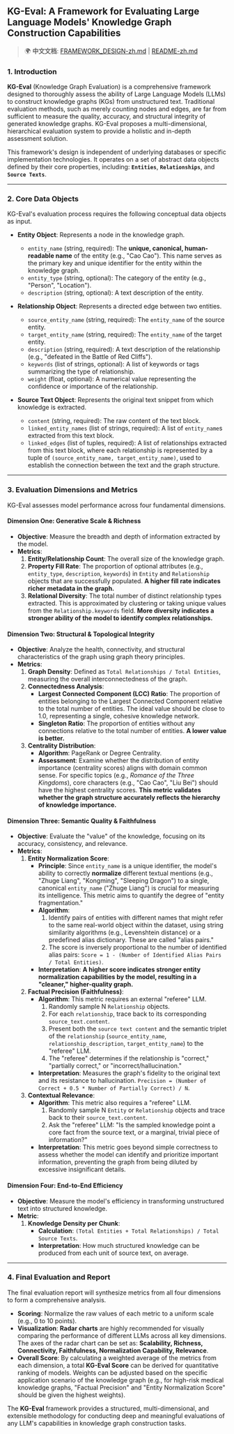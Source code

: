 ## **KG-Eval: A Framework for Evaluating Large Language Models' Knowledge Graph Construction Capabilities**

> 🌍 **中文文档**: [FRAMEWORK_DESIGN-zh.md](FRAMEWORK_DESIGN-zh.md) | [README-zh.md](README-zh.md)

### **1. Introduction**

**KG-Eval** (Knowledge Graph Evaluation) is a comprehensive framework designed to thoroughly assess the ability of Large Language Models (LLMs) to construct knowledge graphs (KGs) from unstructured text. Traditional evaluation methods, such as merely counting nodes and edges, are far from sufficient to measure the quality, accuracy, and structural integrity of generated knowledge graphs. KG-Eval proposes a multi-dimensional, hierarchical evaluation system to provide a holistic and in-depth assessment solution.

This framework's design is independent of underlying databases or specific implementation technologies. It operates on a set of abstract data objects defined by their core properties, including: **`Entities`**, **`Relationships`**, and **`Source Texts`**.

---
### **2. Core Data Objects**

KG-Eval's evaluation process requires the following conceptual data objects as input.

* **Entity Object**: Represents a node in the knowledge graph.
    * `entity_name` (string, required): The **unique, canonical, human-readable name** of the entity (e.g., "Cao Cao"). This name serves as the primary key and unique identifier for the entity within the knowledge graph.
    * `entity_type` (string, optional): The category of the entity (e.g., "Person", "Location").
    * `description` (string, optional): A text description of the entity.

* **Relationship Object**: Represents a directed edge between two entities.
    * `source_entity_name` (string, required): The `entity_name` of the source entity.
    * `target_entity_name` (string, required): The `entity_name` of the target entity.
    * `description` (string, required): A text description of the relationship (e.g., "defeated in the Battle of Red Cliffs").
    * `keywords` (list of strings, optional): A list of keywords or tags summarizing the type of relationship.
    * `weight` (float, optional): A numerical value representing the confidence or importance of the relationship.

* **Source Text Object**: Represents the original text snippet from which knowledge is extracted.
    * `content` (string, required): The raw content of the text block.
    * `linked_entity_names` (list of strings, required): A list of `entity_name`s extracted from this text block.
    * `linked_edges` (list of tuples, required): A list of relationships extracted from this text block, where each relationship is represented by a tuple of `(source_entity_name, target_entity_name)`, used to establish the connection between the text and the graph structure.

---
### **3. Evaluation Dimensions and Metrics**

KG-Eval assesses model performance across four fundamental dimensions.

#### **Dimension One: Generative Scale & Richness**

* **Objective**: Measure the breadth and depth of information extracted by the model.
* **Metrics**:
    1.  **Entity/Relationship Count**: The overall size of the knowledge graph.
    2.  **Property Fill Rate**: The proportion of optional attributes (e.g., `entity_type`, `description`, `keywords`) in `Entity` and `Relationship` objects that are successfully populated. **A higher fill rate indicates richer metadata in the graph.**
    3.  **Relational Diversity**: The total number of distinct relationship types extracted. This is approximated by clustering or taking unique values from the `Relationship.keywords` field. **More diversity indicates a stronger ability of the model to identify complex relationships.**

#### **Dimension Two: Structural & Topological Integrity**

* **Objective**: Analyze the health, connectivity, and structural characteristics of the graph using graph theory principles.
* **Metrics**:
    1.  **Graph Density**: Defined as `Total Relationships / Total Entities`, measuring the overall interconnectedness of the graph.
    2.  **Connectedness Analysis**:
        * **Largest Connected Component (LCC) Ratio**: The proportion of entities belonging to the Largest Connected Component relative to the total number of entities. The ideal value should be close to 1.0, representing a single, cohesive knowledge network.
        * **Singleton Ratio**: The proportion of entities without any connections relative to the total number of entities. **A lower value is better.**
    3.  **Centrality Distribution**:
        * **Algorithm**: PageRank or Degree Centrality.
        * **Assessment**: Examine whether the distribution of entity importance (centrality scores) aligns with domain common sense. For specific topics (e.g., *Romance of the Three Kingdoms*), core characters (e.g., "Cao Cao", "Liu Bei") should have the highest centrality scores. **This metric validates whether the graph structure accurately reflects the hierarchy of knowledge importance.**

#### **Dimension Three: Semantic Quality & Faithfulness**

* **Objective**: Evaluate the "value" of the knowledge, focusing on its accuracy, consistency, and relevance.
* **Metrics**:
    1.  **Entity Normalization Score**:
        * **Principle**: Since `entity_name` is a unique identifier, the model's ability to correctly **normalize** different textual mentions (e.g., "Zhuge Liang", "Kongming", "Sleeping Dragon") to a single, canonical `entity_name` ("Zhuge Liang") is crucial for measuring its intelligence. This metric aims to quantify the degree of "entity fragmentation."
        * **Algorithm**:
            1.  Identify pairs of entities with different names that might refer to the same real-world object within the dataset, using string similarity algorithms (e.g., Levenshtein distance) or a predefined alias dictionary. These are called "alias pairs."
            2.  The score is inversely proportional to the number of identified alias pairs: `Score = 1 - (Number of Identified Alias Pairs / Total Entities)`.
        * **Interpretation**: **A higher score indicates stronger entity normalization capabilities by the model, resulting in a "cleaner," higher-quality graph.**
    2.  **Factual Precision (Faithfulness)**:
        * **Algorithm**: This metric requires an external "referee" LLM.
            1.  Randomly sample N `Relationship` objects.
            2.  For each `relationship`, trace back to its corresponding `source_text.content`.
            3.  Present both the `source text content` and the semantic triplet of the `relationship` (`source_entity_name`, `relationship_description`, `target_entity_name`) to the "referee" LLM.
            4.  The "referee" determines if the relationship is "correct," "partially correct," or "incorrect/hallucination."
        * **Interpretation**: Measures the graph's fidelity to the original text and its resistance to hallucination. `Precision = (Number of Correct + 0.5 * Number of Partially Correct) / N`.
    3.  **Contextual Relevance**:
        * **Algorithm**: This metric also requires a "referee" LLM.
            1.  Randomly sample N `Entity` or `Relationship` objects and trace back to their `source_text.content`.
            2.  Ask the "referee" LLM: "Is the sampled knowledge point a core fact from the source text, or a marginal, trivial piece of information?"
        * **Interpretation**: This metric goes beyond simple correctness to assess whether the model can identify and prioritize important information, preventing the graph from being diluted by excessive insignificant details.

#### **Dimension Four: End-to-End Efficiency**

* **Objective**: Measure the model's efficiency in transforming unstructured text into structured knowledge.
* **Metric**:
    1.  **Knowledge Density per Chunk**:
        * **Calculation**: `(Total Entities + Total Relationships) / Total Source Texts`.
        * **Interpretation**: How much structured knowledge can be produced from each unit of source text, on average.

---
### **4. Final Evaluation and Report**

The final evaluation report will synthesize metrics from all four dimensions to form a comprehensive analysis.

* **Scoring**: Normalize the raw values of each metric to a uniform scale (e.g., 0 to 10 points).
* **Visualization**: **Radar charts** are highly recommended for visually comparing the performance of different LLMs across all key dimensions. The axes of the radar chart can be set as: **Scalability, Richness, Connectivity, Faithfulness, Normalization Capability, Relevance**.
* **Overall Score**: By calculating a weighted average of the metrics from each dimension, a total **KG-Eval Score** can be derived for quantitative ranking of models. Weights can be adjusted based on the specific application scenario of the knowledge graph (e.g., for high-risk medical knowledge graphs, "Factual Precision" and "Entity Normalization Score" should be given the highest weights).

The **KG-Eval** framework provides a structured, multi-dimensional, and extensible methodology for conducting deep and meaningful evaluations of any LLM's capabilities in knowledge graph construction tasks.